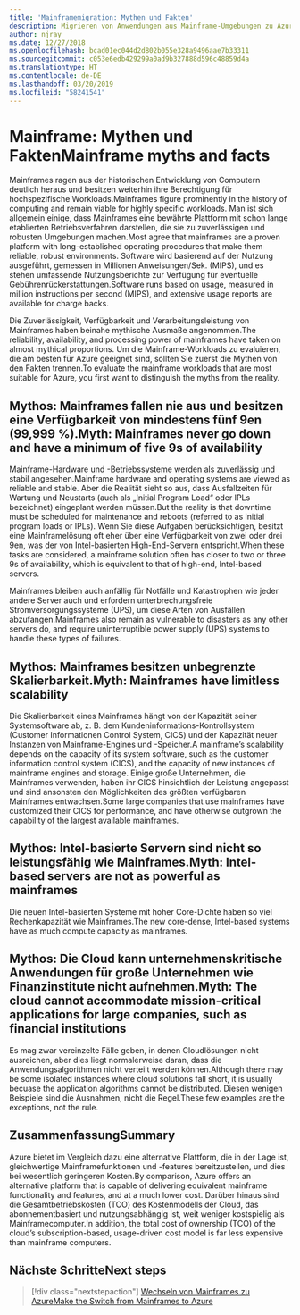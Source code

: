 ```yaml
---
title: 'Mainframemigration: Mythen und Fakten'
description: Migrieren von Anwendungen aus Mainframe-Umgebungen zu Azure, einer bewährten, hoch verfügbaren und skalierbaren Infrastruktur für Systeme, die derzeit auf Mainframes ausgeführt werden.
author: njray
ms.date: 12/27/2018
ms.openlocfilehash: bcad01ec044d2d802b055e328a9496aae7b33311
ms.sourcegitcommit: c053e6edb429299a0ad9b327888d596c48859d4a
ms.translationtype: HT
ms.contentlocale: de-DE
ms.lasthandoff: 03/20/2019
ms.locfileid: "58241541"
---
```

# <a name="mainframe-myths-and-facts"></a><span data-ttu-id="fa5d2-103">Mainframe: Mythen und Fakten</span><span class="sxs-lookup"><span data-stu-id="fa5d2-103">Mainframe myths and facts</span></span>

<span data-ttu-id="fa5d2-104">Mainframes ragen aus der historischen Entwicklung von Computern deutlich heraus und besitzen weiterhin ihre Berechtigung für hochspezifische Workloads.</span><span class="sxs-lookup"><span data-stu-id="fa5d2-104">Mainframes figure prominently in the history of computing and remain viable for highly specific workloads.</span></span> <span data-ttu-id="fa5d2-105">Man ist sich allgemein einige, dass Mainframes eine bewährte Plattform mit schon lange etablierten Betriebsverfahren darstellen, die sie zu zuverlässigen und robusten Umgebungen machen.</span><span class="sxs-lookup"><span data-stu-id="fa5d2-105">Most agree that mainframes are a proven platform with long-established operating procedures that make them reliable, robust environments.</span></span> <span data-ttu-id="fa5d2-106">Software wird basierend auf der Nutzung ausgeführt, gemessen in Millionen Anweisungen/Sek. (MIPS), und es stehen umfassende Nutzungsberichte zur Verfügung für eventuelle Gebührenrückerstattungen.</span><span class="sxs-lookup"><span data-stu-id="fa5d2-106">Software runs based on usage, measured in million instructions per second (MIPS), and extensive usage reports are available for charge backs.</span></span>

<span data-ttu-id="fa5d2-107">Die Zuverlässigkeit, Verfügbarkeit und Verarbeitungsleistung von Mainframes haben beinahe mythische Ausmaße angenommen.</span><span class="sxs-lookup"><span data-stu-id="fa5d2-107">The reliability, availability, and processing power of mainframes have taken on almost mythical proportions.</span></span> <span data-ttu-id="fa5d2-108">Um die Mainframe-Workloads zu evaluieren, die am besten für Azure geeignet sind, sollten Sie zuerst die Mythen von den Fakten trennen.</span><span class="sxs-lookup"><span data-stu-id="fa5d2-108">To evaluate the mainframe workloads that are most suitable for Azure, you first want to distinguish the myths from the reality.</span></span>

## <a name="myth-mainframes-never-go-down-and-have-a-minimum-of-five-9s-of-availability"></a><span data-ttu-id="fa5d2-109">Mythos: Mainframes fallen nie aus und besitzen eine Verfügbarkeit von mindestens fünf 9en (99,999 %).</span><span class="sxs-lookup"><span data-stu-id="fa5d2-109">Myth: Mainframes never go down and have a minimum of five 9s of availability</span></span>

<span data-ttu-id="fa5d2-110">Mainframe-Hardware und -Betriebssysteme werden als zuverlässig und stabil angesehen.</span><span class="sxs-lookup"><span data-stu-id="fa5d2-110">Mainframe hardware and operating systems are viewed as reliable and stable.</span></span> <span data-ttu-id="fa5d2-111">Aber die Realität sieht so aus, dass Ausfallzeiten für Wartung und Neustarts (auch als „Initial Program Load“ oder IPLs bezeichnet) eingeplant werden müssen.</span><span class="sxs-lookup"><span data-stu-id="fa5d2-111">But the reality is that downtime must be scheduled for maintenance and reboots (referred to as initial program loads or IPLs).</span></span> <span data-ttu-id="fa5d2-112">Wenn Sie diese Aufgaben berücksichtigen, besitzt eine Mainframelösung oft eher über eine Verfügbarkeit von zwei oder drei 9en, was der von Intel-basierten High-End-Servern entspricht.</span><span class="sxs-lookup"><span data-stu-id="fa5d2-112">When these tasks are considered, a mainframe solution often has closer to two or three 9s of availability, which is equivalent to that of high-end, Intel-based servers.</span></span>

<span data-ttu-id="fa5d2-113">Mainframes bleiben auch anfällig für Notfälle und Katastrophen wie jeder andere Server auch und erfordern unterbrechungsfreie Stromversorgungssysteme (UPS), um diese Arten von Ausfällen abzufangen.</span><span class="sxs-lookup"><span data-stu-id="fa5d2-113">Mainframes also remain as vulnerable to disasters as any other servers do, and require uninterruptible power supply (UPS) systems to handle these types of failures.</span></span>

## <a name="myth-mainframes-have-limitless-scalability"></a><span data-ttu-id="fa5d2-114">Mythos: Mainframes besitzen unbegrenzte Skalierbarkeit.</span><span class="sxs-lookup"><span data-stu-id="fa5d2-114">Myth: Mainframes have limitless scalability</span></span>

<span data-ttu-id="fa5d2-115">Die Skalierbarkeit eines Mainframes hängt von der Kapazität seiner Systemsoftware ab, z. B. dem Kundeninformations-Kontrollsystem (Customer Informationen Control System, CICS) und der Kapazität neuer Instanzen von Mainframe-Engines und -Speicher.</span><span class="sxs-lookup"><span data-stu-id="fa5d2-115">A mainframe’s scalability depends on the capacity of its system software, such as the customer information control system (CICS), and the capacity of new instances of mainframe engines and storage.</span></span> <span data-ttu-id="fa5d2-116">Einige große Unternehmen, die Mainframes verwenden, haben ihr CICS hinsichtlich der Leistung angepasst und sind ansonsten den Möglichkeiten des größten verfügbaren Mainframes entwachsen.</span><span class="sxs-lookup"><span data-stu-id="fa5d2-116">Some large companies that use mainframes have customized their CICS for performance, and have otherwise outgrown the capability of the largest available mainframes.</span></span>

## <a name="myth-intel-based-servers-are-not-as-powerful-as-mainframes"></a><span data-ttu-id="fa5d2-117">Mythos: Intel-basierte Servern sind nicht so leistungsfähig wie Mainframes.</span><span class="sxs-lookup"><span data-stu-id="fa5d2-117">Myth: Intel-based servers are not as powerful as mainframes</span></span>

<span data-ttu-id="fa5d2-118">Die neuen Intel-basierten Systeme mit hoher Core-Dichte haben so viel Rechenkapazität wie Mainframes.</span><span class="sxs-lookup"><span data-stu-id="fa5d2-118">The new core-dense, Intel-based systems have as much compute capacity as mainframes.</span></span>

## <a name="myth-the-cloud-cannot-accommodate-mission-critical-applications-for-large-companies-such-as-financial-institutions"></a><span data-ttu-id="fa5d2-119">Mythos: Die Cloud kann unternehmenskritische Anwendungen für große Unternehmen wie Finanzinstitute nicht aufnehmen.</span><span class="sxs-lookup"><span data-stu-id="fa5d2-119">Myth: The cloud cannot accommodate mission-critical applications for large companies, such as financial institutions</span></span>

<span data-ttu-id="fa5d2-120">Es mag zwar vereinzelte Fälle geben, in denen Cloudlösungen nicht ausreichen, aber dies liegt normalerweise daran, dass die Anwendungsalgorithmen nicht verteilt werden können.</span><span class="sxs-lookup"><span data-stu-id="fa5d2-120">Although there may be some isolated instances where cloud solutions fall short, it is usually becuase the application algorithms cannot be distributed.</span></span> <span data-ttu-id="fa5d2-121">Diesen wenigen Beispiele sind die Ausnahmen, nicht die Regel.</span><span class="sxs-lookup"><span data-stu-id="fa5d2-121">These few examples are the exceptions, not the rule.</span></span>

## <a name="summary"></a><span data-ttu-id="fa5d2-122">Zusammenfassung</span><span class="sxs-lookup"><span data-stu-id="fa5d2-122">Summary</span></span>

<span data-ttu-id="fa5d2-123">Azure bietet im Vergleich dazu eine alternative Plattform, die in der Lage ist, gleichwertige Mainframefunktionen und -features bereitzustellen, und dies bei wesentlich geringeren Kosten.</span><span class="sxs-lookup"><span data-stu-id="fa5d2-123">By comparison, Azure offers  an alternative platform that is capable of delivering equivalent mainframe functionality and features, and at a much lower cost.</span></span> <span data-ttu-id="fa5d2-124">Darüber hinaus sind die Gesamtbetriebskosten (TCO) des Kostenmodells der Cloud, das abonnementbasiert und nutzungsabhängig ist, weit weniger kostspielig als Mainframecomputer.</span><span class="sxs-lookup"><span data-stu-id="fa5d2-124">In addition, the total cost of ownership (TCO) of the cloud’s subscription-based, usage-driven cost model is far less expensive than mainframe computers.</span></span>

## <a name="next-steps"></a><span data-ttu-id="fa5d2-125">Nächste Schritte</span><span class="sxs-lookup"><span data-stu-id="fa5d2-125">Next steps</span></span>

> [!div class="nextstepaction"]
> [<span data-ttu-id="fa5d2-126">Wechseln von Mainframes zu Azure</span><span class="sxs-lookup"><span data-stu-id="fa5d2-126">Make the Switch from Mainframes to Azure</span></span>](migration-strategies.md)
